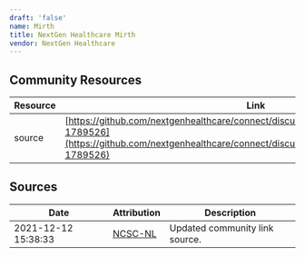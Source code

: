 ```yaml
---
draft: 'false'
name: Mirth
title: NextGen Healthcare Mirth
vendor: NextGen Healthcare
---
```



## Community Resources
| Resource | Link |
| --- | --- |
| source | [https://github.com/nextgenhealthcare/connect/discussions/4892#discussioncomment-1789526](https://github.com/nextgenhealthcare/connect/discussions/4892#discussioncomment-1789526) |


## Sources
| Date | Attribution | Description |
| --- | --- | --- |
| 2021-12-12 15:38:33 | [NCSC-NL](https://github.com/NCSC-NL/log4shell/blob/main/software/README.md) | Updated community link source.  |
